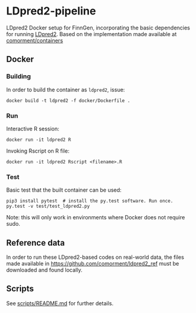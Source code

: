 # LDpred2-pipeline
LDpred2 Docker setup for FinnGen, incorporating the basic dependencies for running [LDpred2](https://privefl.github.io/bigsnpr/articles/LDpred2.html). 
Based on the implementation made available at [comorment/containers](https://github.com/comorment/containers)
## Docker
### Building

In order to build the container as `ldpred2`, issue:

    docker build -t ldpred2 -f docker/Dockerfile .


### Run

Interactive R session:

    docker run -it ldpred2 R

Invoking Rscript on R file:

    docker run -it ldpred2 Rscript <filename>.R


### Test

Basic test that the built container can be used:

    pip3 install pytest  # install the py.test software. Run once.
    py.test -v test/test_ldpred2.py


Note: this will only work in environments where Docker does not require sudo.


## Reference data

In order to run these LDpred2-based codes on real-world data, the files made available in https://github.com/comorment/ldpred2_ref must be downloaded and found locally.


## Scripts

See [scripts/README.md](scripts/README.md) for further details.
